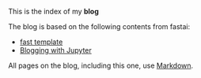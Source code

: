 This is the index of my **blog**

The blog is based on the following contents from fastai:
- [fast template](https://www.fast.ai/2020/01/16/fast_template/)
- [Blogging with Jupyter](https://www.fast.ai/2020/01/20/nb2md/)

All pages on the blog, including this one, use [Markdown](https://guides.github.com/features/mastering-markdown/).
